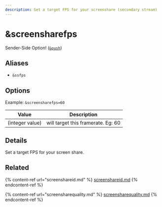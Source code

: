 ```yaml
---
description: Set a target FPS for your screenshare (secondary stream)
---
```


# \&screensharefps

Sender-Side Option! ([`&push`](push.md))

## Aliases

* `&ssfps`

## Options

Example: `&screensharefps=60`

| Value           | Description                        |
| --------------- | ---------------------------------- |
| (integer value) | will target this framerate. Eg: 60 |

## Details

Set a target FPS for your screen share.&#x20;

## Related

{% content-ref url="screenshareid.md" %}
[screenshareid.md](screenshareid.md)
{% endcontent-ref %}

{% content-ref url="screensharequality.md" %}
[screensharequality.md](screensharequality.md)
{% endcontent-ref %}
